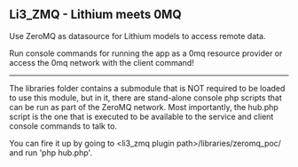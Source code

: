 Li3_ZMQ - Lithium meets 0MQ
---------------------------

Use ZeroMQ as datasource for Lithium models to access remote data.

Run console commands for running the app as a 0mq resource provider or
access the 0mq network with the client command!

---

The libraries folder contains a submodule that is NOT required to be loaded
to use this module, but in it, there are stand-alone console php scripts
that can be run as part of the ZeroMQ network. Most importantly, the hub.php
script is the one that is executed to be available to the service and client
console commands to talk to.

You can fire it up by going to <li3_zmq plugin path>/libraries/zeromq_poc/ and
run 'php hub.php'.


